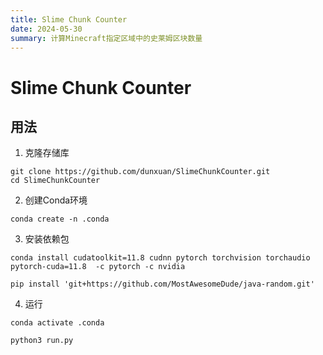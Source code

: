 ```yaml
---
title: Slime Chunk Counter
date: 2024-05-30
summary: 计算Minecraft指定区域中的史莱姆区块数量
---
```


# Slime Chunk Counter

## 用法

1. 克隆存储库

```shell
git clone https://github.com/dunxuan/SlimeChunkCounter.git
cd SlimeChunkCounter
```

2. 创建Conda环境

```shell
conda create -n .conda
```

3. 安装依赖包

```shell
conda install cudatoolkit=11.8 cudnn pytorch torchvision torchaudio pytorch-cuda=11.8  -c pytorch -c nvidia

pip install 'git+https://github.com/MostAwesomeDude/java-random.git'
```

4. 运行

```shell
conda activate .conda

python3 run.py
```